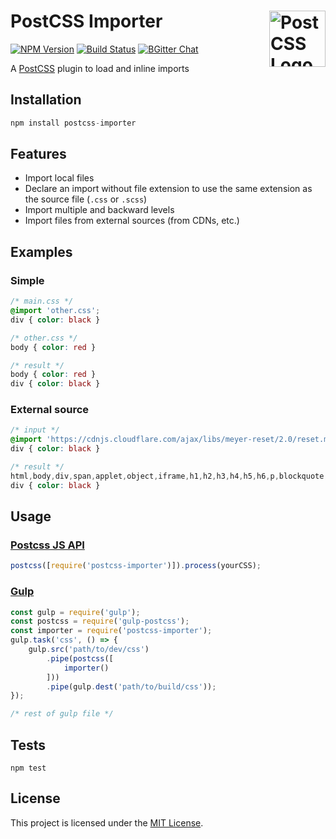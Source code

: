 # PostCSS Importer [<img src="https://postcss.github.io/postcss/logo.svg" alt="PostCSS Logo" width="90" height="90" align="right">](https://github.com/postcss/postcss)
[![NPM Version](https://img.shields.io/npm/v/postcss-importer.svg)](https://www.npmjs.com/package/postcss-importer)
[![Build Status](https://travis-ci.org/arpadHegedus/postcss-importer.svg?branch=master)](https://travis-ci.org/arpadHegedus/postcss-importer)
[![BGitter Chat](https://img.shields.io/badge/chat-gitter-blue.svg)](https://gitter.im/postcss/postcss)

A [PostCSS](https://github.com/postcss/postcss) plugin to load and inline imports


## Installation

```js
npm install postcss-importer
```

## Features
* Import local files
* Declare an import without file extension to use the same extension as the source file (```.css``` or ```.scss```)
* Import multiple and backward levels
* Import files from external sources (from CDNs, etc.)

## Examples

### Simple

```css
/* main.css */
@import 'other.css';
div { color: black }
```
```css
/* other.css */
body { color: red }
```
```css
/* result */
body { color: red }
div { color: black }
```

### External source

```css
/* input */
@import 'https://cdnjs.cloudflare.com/ajax/libs/meyer-reset/2.0/reset.min.css';
div { color: black }
```
```css
/* result */
html,body,div,span,applet,object,iframe,h1,h2,h3,h4,h5,h6,p,blockquote,pre,a,abbr,acronym,address,big,cite,code,del,dfn,em,img,ins,kbd,q,s,samp,small,strike,strong,sub,sup,tt,var,b,u,i,center,dl,dt,dd,ol,ul,li,fieldset,form,label,legend,table,caption,tbody,tfoot,thead,tr,th,td,article,aside,canvas,details,embed,figure,figcaption,footer,header,hgroup,menu,nav,output,ruby,section,summary,time,mark,audio,video{margin:0;padding:0;border:0;font-size:100%;font:inherit;vertical-align:baseline}article,aside,details,figcaption,figure,footer,header,hgroup,menu,nav,section{display:block}body{line-height:1}ol,ul{list-style:none}blockquote,q{quotes:none}blockquote:before,blockquote:after,q:before,q:after{content:'';content:none}table{border-collapse:collapse;border-spacing:0}
div { color: black }
```


## Usage

### [Postcss JS API](https://github.com/postcss/postcss#js-api)

```js
postcss([require('postcss-importer')]).process(yourCSS);
```

### [Gulp](https://github.com/gulpjs/gulp)

```js
const gulp = require('gulp');
const postcss = require('gulp-postcss');
const importer = require('postcss-importer');
gulp.task('css', () => {
    gulp.src('path/to/dev/css')
        .pipe(postcss([
            importer()
        ]))
        .pipe(gulp.dest('path/to/build/css'));
});

/* rest of gulp file */
```

## Tests

```
npm test
```

## License
This project is licensed under the [MIT License](./LICENSE).
